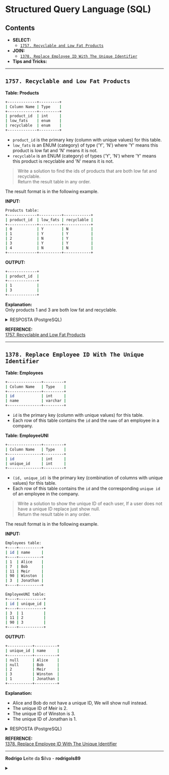 # Structured Query Language (SQL)

## Contents

 - **SELECT:**
   - [`1757. Recyclable and Low Fat Products`](#1757-ralfp)
 - **JOIN:**
   - [`1378. Replace Employee ID With The Unique Identifier`](#1378-reiwtui)
 - **Tips and Tricks:**
<!---
[WHITESPACE RULES]
- Same topic = "10" Whitespace character.
- Different topic = "200" Whitespace character.
--->









































































































<!--- ( SELECT ) --->

---

<div id="1757-ralfp"></div>

## `1757. Recyclable and Low Fat Products`

**Table: Products**
```bash
+-------------+---------+
| Column Name | Type    |
+-------------+---------+
| product_id  | int     |
| low_fats    | enum    |
| recyclable  | enum    |
+-------------+---------+
```

 - `product_id` is the primary key (column with unique values) for this table.
 - `low_fats` is an ENUM (category) of type ('Y', 'N') where 'Y' means this product is low fat and 'N' means it is not.
 - `recyclable` is an ENUM (category) of types ('Y', 'N') where 'Y' means this product is recyclable and 'N' means it is not.

> Write a solution to find the ids of products that are both low fat and recyclable.  
> Return the result table in any order.

The result format is in the following example.

**INPUT:**
```bash
Products table:
+-------------+----------+------------+
| product_id  | low_fats | recyclable |
+-------------+----------+------------+
| 0           | Y        | N          |
| 1           | Y        | Y          |
| 2           | N        | Y          |
| 3           | Y        | Y          |
| 4           | N        | N          |
+-------------+----------+------------+
```

**OUTPUT:**
```bash
+-------------+
| product_id  |
+-------------+
| 1           |
| 3           |
+-------------+
```

**Explanation:**  
Only products 1 and 3 are both low fat and recyclable.

<details>

<summary>RESPOSTA (PostgreSQL)</summary>

<br/>

Para começar a resolver essa questão vamos identificar quais variáveis (ou colunas do banco de dados) nós temos para trabalhar:

 - `product_id`
   - Que representa o ID do produto e também é a chave primária.
 - `low_fats`
   - Que é um ENUM (categoria) de tipos ('Y', 'N') onde:
     - 'Y' significa que esse produto é low fat;
     - 'N' significa que ele não é low fat.
 - `recyclable`
   - Que é um ENUM (categoria) de tipos ('Y', 'N') onde:
     - 'Y' significa que esse produto é reciclável;
     - 'N' significa que ele não é reciclável.

Agora que nós já sabemos quais variáveis temos, vamos para a questão (pergunta):

> Write a solution to find the ids of products that are both low fat and recyclable.  
> Return the result table in any order.

 - Ou seja, queremos encontrar os IDs dos produtos que sejam **low fat** e **recicláveis** (ao mesmo tempo `and`).

```sql
SELECT product_id FROM Products
WHERE low_fats = 'Y' AND recyclable = 'Y';
```

</details>

**REFERENCE:**  
[1757. Recyclable and Low Fat Products](https://leetcode.com/problems/recyclable-and-low-fat-products/description/)









































































































<!--- ( JOIN ) --->

---

<div id="1378-reiwtui"></div>

## `1378. Replace Employee ID With The Unique Identifier`

**Table: Employees**
```bash
+---------------+---------+
| Column Name   | Type    |
+---------------+---------+
| id            | int     |
| name          | varchar |
+---------------+---------+
```

 - `id` is the primary key (column with unique values) for this table.
 - Each row of this table contains the `id` and the `name` of an employee in a company.

**Table: EmployeeUNI**
```bash
+---------------+---------+
| Column Name   | Type    |
+---------------+---------+
| id            | int     |
| unique_id     | int     |
+---------------+---------+
```

 - `(id, unique_id)` is the primary key (combination of columns with unique values) for this table.
 - Each row of this table contains the `id` and the corresponding `unique id` of an employee in the company.

> Write a solution to show the unique ID of each user, If a user does not have a unique ID replace just show null.  
> Return the result table in any order.

The result format is in the following example.

**INPUT:**
```bash 
Employees table:
+----+----------+
| id | name     |
+----+----------+
| 1  | Alice    |
| 7  | Bob      |
| 11 | Meir     |
| 90 | Winston  |
| 3  | Jonathan |
+----+----------+

EmployeeUNI table:
+----+-----------+
| id | unique_id |
+----+-----------+
| 3  | 1         |
| 11 | 2         |
| 90 | 3         |
+----+-----------+
```

**OUTPUT:**
```bash
+-----------+----------+
| unique_id | name     |
+-----------+----------+
| null      | Alice    |
| null      | Bob      |
| 2         | Meir     |
| 3         | Winston  |
| 1         | Jonathan |
+-----------+----------+
```

**Explanation:**

 - Alice and Bob do not have a unique ID, We will show null instead.
 - The unique ID of Meir is 2.
 - The unique ID of Winston is 3.
 - The unique ID of Jonathan is 1.

<details>

<summary>RESPOSTA (PostgreSQL)</summary>

<br/>

Para começar a resolver essa questão vamos identificar quais variáveis (ou colunas do banco de dados) nós temos para trabalhar:

 - `Tabela Employees`
   - `id`
     - Que representa o ID do funcionário e também é a chave primária.
   - `name`
     - Que representa o nome do funcionário.
 - `Tabela EmployeeUNI`
   - `id`
     - Que representa o ID do funcionário e também é a chave primária.
   - `unique_id`
     - Que representa o ID exclusivo do funcionário.

Agora que nós já sabemos quais variáveis temos, vamos para a questão (pergunta):

> Write a solution to show the unique ID of each user, If a user does not have a unique ID replace just show null.  
> Return the result table in any order.

 - Ou seja, queremos encontrar os IDs exclusivos dos funcionários.

De início vamos selecionar quais variáveis (colunas) nós queremos exibir:

```sql
SELECT unique_id, name
```

Continuando, agora vamos selecionar apenas os dados que aparecem na tabela esquerda (LEFT JOIN), ou seja, os dados da tabela `Employees`.

```sql
SELECT unique_id, name
FROM Employees LEFT JOIN EmployeeUNI
```

Por fim, vamos adicionar uma condição (ON) de busca:

```sql
SELECT unique_id, name
FROM Employees LEFT JOIN EmployeeUNI
ON Employees.id = EmployeeUNI.id;
```

</details>

**REFERENCE:**  
[1378. Replace Employee ID With The Unique Identifier](https://leetcode.com/problems/replace-employee-id-with-the-unique-identifier/description/)










































































































---

**Rodrigo** **L**eite da **S**ilva - **rodrigols89**

<details>

<summary></summary>

<br/>

RESPOSTA

```bash

```

![img](images/)  

</details>
